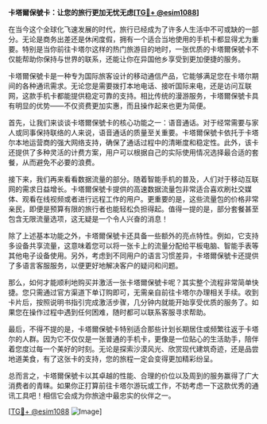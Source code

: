 **卡塔爾保號卡：让您的旅行更加无忧无虑[[TG💪+ @esim1088](https://t.me/s/esim1088)]**

在当今这个全球化飞速发展的时代，旅行已经成为了许多人生活中不可或缺的一部分。无论是商务出差还是休闲度假，拥有一个适合当地使用的手机卡都显得尤为重要。特别是当你前往卡塔尔这样的热门旅游目的地时，一张优质的卡塔爾保號卡不仅能帮助你保持与世界的联系，还能让你在异国他乡享受到更加便捷的服务。

卡塔爾保號卡是一种专为国际旅客设计的移动通信产品，它能够满足您在卡塔尔期间的各种通讯需求。无论您是需要拨打本地电话、接听国际来电，还是访问互联网，这款手机卡都能提供稳定可靠的支持。相比传统的漫游服务，卡塔爾保號卡具有明显的优势——不仅资费更加实惠，而且操作起来也更为简便。

首先，让我们来谈谈卡塔爾保號卡的核心功能之一：语音通话。对于经常需要与家人或同事保持联络的人来说，语音通话的质量至关重要。卡塔爾保號卡依托于卡塔尔本地运营商的强大网络支持，确保了通话过程中的清晰度和稳定性。此外，该卡还提供了多种灵活的计费方案，用户可以根据自己的实际使用情况选择最合适的套餐，从而避免不必要的浪费。

接下来，我们再来看看数据流量的部分。随着智能手机的普及，人们对于移动互联网的需求日益增长。卡塔爾保號卡提供的高速数据流量包非常适合喜欢刷社交媒体、观看在线视频或者进行远程工作的用户。更重要的是，这些流量包的价格非常亲民，即便是预算有限的旅行者也能轻松负担得起。值得一提的是，部分套餐甚至包含无限流量选项，这无疑是一个令人兴奋的消息！

除了上述基本功能之外，卡塔爾保號卡还具备一些额外的亮点特性。例如，它支持多设备共享流量，这意味着您可以将一张卡上的流量分配给平板电脑、智能手表等其他电子设备使用。另外，考虑到不同用户的语言习惯差异，卡塔爾保號卡还提供了多语言客服服务，以便更好地解决客户的疑问和问题。

那么，如何才能顺利地购买并激活一张卡塔爾保號卡呢？其实整个流程非常简单快捷。您只需通过官方渠道下单订购即可，无需亲自前往卡塔尔办理相关手续。收到卡片后，按照说明书指引完成激活步骤，几分钟内就能开始享受优质的服务了。如果您在操作过程中遇到任何困难，随时都可以联系客服寻求帮助。

最后，不得不提的是，卡塔爾保號卡特别适合那些计划长期居住或频繁往返于卡塔尔的人群。因为它不仅仅是一张普通的手机卡，更像是一位贴心的生活助手，陪伴着您度过每一个美好的时刻。无论是探索沙漠风光、欣赏现代建筑奇迹，还是品尝地道美食，有了这张卡的支持，您的旅程一定会变得更加精彩纷呈。

总而言之，卡塔爾保號卡以其卓越的性能、合理的价位以及周到的服务赢得了广大消费者的青睐。如果你正打算前往卡塔尔游玩或工作，不妨考虑一下这款优秀的通讯工具吧！相信它会成为你旅途中最忠实的伙伴之一。

[[TG💪+ @esim1088](https://t.me/s/esim1088) ![Image](https://i.postimg.cc/4NQfJmqS/Snipaste-2025-05-13-00-14-12.png)]